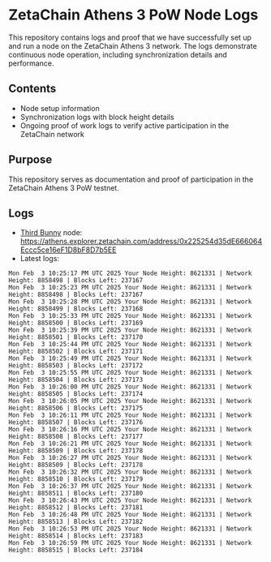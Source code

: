 # ZetaChain Athens 3 PoW Node Logs
This repository contains logs and proof that we have successfully set up and run a node on the ZetaChain Athens 3 network. The logs demonstrate continuous node operation, including synchronization details and performance.

## Contents
- Node setup information
- Synchronization logs with block height details
- Ongoing proof of work logs to verify active participation in the ZetaChain network

## Purpose
This repository serves as documentation and proof of participation in the ZetaChain Athens 3 PoW testnet.

## Logs

- [Third Bunny](https://thirdbunny.xyz/) node: https://athens.explorer.zetachain.com/address/0x225254d35dE666064Eccc5ce16eF1D8bF8D7b5EE
- Latest logs:
```
Mon Feb  3 10:25:17 PM UTC 2025 Your Node Height: 8621331 | Network Height: 8858498 | Blocks Left: 237167
Mon Feb  3 10:25:23 PM UTC 2025 Your Node Height: 8621331 | Network Height: 8858498 | Blocks Left: 237167
Mon Feb  3 10:25:28 PM UTC 2025 Your Node Height: 8621331 | Network Height: 8858499 | Blocks Left: 237168
Mon Feb  3 10:25:33 PM UTC 2025 Your Node Height: 8621331 | Network Height: 8858500 | Blocks Left: 237169
Mon Feb  3 10:25:39 PM UTC 2025 Your Node Height: 8621331 | Network Height: 8858501 | Blocks Left: 237170
Mon Feb  3 10:25:44 PM UTC 2025 Your Node Height: 8621331 | Network Height: 8858502 | Blocks Left: 237171
Mon Feb  3 10:25:49 PM UTC 2025 Your Node Height: 8621331 | Network Height: 8858503 | Blocks Left: 237172
Mon Feb  3 10:25:55 PM UTC 2025 Your Node Height: 8621331 | Network Height: 8858504 | Blocks Left: 237173
Mon Feb  3 10:26:00 PM UTC 2025 Your Node Height: 8621331 | Network Height: 8858505 | Blocks Left: 237174
Mon Feb  3 10:26:05 PM UTC 2025 Your Node Height: 8621331 | Network Height: 8858506 | Blocks Left: 237175
Mon Feb  3 10:26:11 PM UTC 2025 Your Node Height: 8621331 | Network Height: 8858507 | Blocks Left: 237176
Mon Feb  3 10:26:16 PM UTC 2025 Your Node Height: 8621331 | Network Height: 8858508 | Blocks Left: 237177
Mon Feb  3 10:26:21 PM UTC 2025 Your Node Height: 8621331 | Network Height: 8858509 | Blocks Left: 237178
Mon Feb  3 10:26:27 PM UTC 2025 Your Node Height: 8621331 | Network Height: 8858509 | Blocks Left: 237178
Mon Feb  3 10:26:32 PM UTC 2025 Your Node Height: 8621331 | Network Height: 8858510 | Blocks Left: 237179
Mon Feb  3 10:26:37 PM UTC 2025 Your Node Height: 8621331 | Network Height: 8858511 | Blocks Left: 237180
Mon Feb  3 10:26:43 PM UTC 2025 Your Node Height: 8621331 | Network Height: 8858512 | Blocks Left: 237181
Mon Feb  3 10:26:48 PM UTC 2025 Your Node Height: 8621331 | Network Height: 8858513 | Blocks Left: 237182
Mon Feb  3 10:26:53 PM UTC 2025 Your Node Height: 8621331 | Network Height: 8858514 | Blocks Left: 237183
Mon Feb  3 10:26:59 PM UTC 2025 Your Node Height: 8621331 | Network Height: 8858515 | Blocks Left: 237184
```
